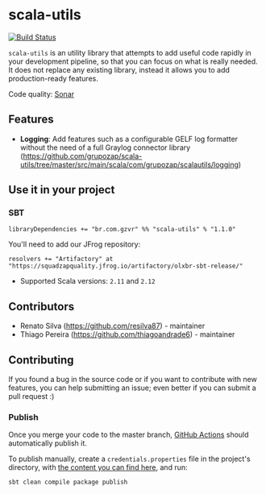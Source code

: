 # scala-utils
[![Build Status](https://travis-ci.org/grupozap/scala-utils.svg?branch=master)](https://travis-ci.org/grupozap/scala-utils)

`scala-utils` is an utility library that attempts to add useful code rapidly in your development pipeline, so that you can focus on what is really needed. It does not replace any existing library, instead it allows you to add production-ready features.

Code quality: [Sonar](https://sonarcloud.io/project/overview?id=olxbr_scala-utils)

## Features

- **Logging**: Add features such as a configurable GELF log formatter without the need of a full Graylog connector library (https://github.com/grupozap/scala-utils/tree/master/src/main/scala/com/grupozap/scalautils/logging)

## Use it in your project

### SBT

```
libraryDependencies += "br.com.gzvr" %% "scala-utils" % "1.1.0"
```

You'll need to add our JFrog repository:

```
resolvers += "Artifactory" at "https://squadzapquality.jfrog.io/artifactory/olxbr-sbt-release/"
```

- Supported Scala versions: `2.11` and `2.12`

## Contributors

- Renato Silva (https://github.com/resilva87) - maintainer
- Thiago Pereira (https://github.com/thiagoandrade6) - maintainer

## Contributing

If you found a bug in the source code or if you want to contribute with new features, you can help submitting an issue; even better if you can submit a pull request :)

### Publish

Once you merge your code to the master branch, [GitHub Actions](https://github.com/olxbr/scala-utils/actions) should automatically publish it.

To publish manually, create a `credentials.properties` file in the project's directory, with [the content you can find here](https://vault.grupozap.io/ui/vault/secrets/squad-quality/show/servicos/jfrog-quality), and run:
```shell
sbt clean compile package publish
```
